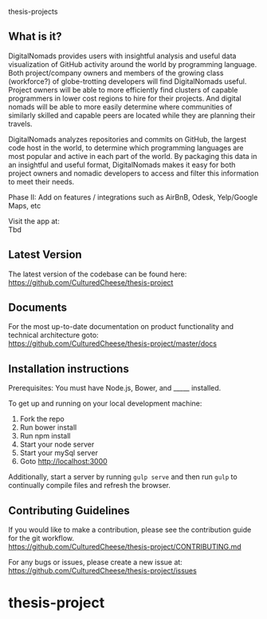 thesis-projects

## What is it?

DigitalNomads provides users with insightful analysis and useful data visualization of GitHub activity around the world by programming language.      
Both project/company owners and members of the growing class (workforce?) of globe-trotting developers will find DigitalNomads useful.  Project owners will be able to more efficiently find clusters of capable programmers in lower cost regions to hire for their projects.  And digital nomads will be able to more easily determine where communities of similarly skilled and capable peers are located while they are planning their travels. 

DigitalNomads analyzes repositories and commits on GitHub, the largest code host in the world, to determine which programming languages are most popular and active in each part of the world.  By packaging this data in an insightful and useful format, DigitalNomads makes it easy for both project owners and nomadic developers to access and filter this information to meet their needs.

Phase II:  Add on features / integrations such as AirBnB, Odesk, Yelp/Google Maps, etc

Visit the app at:  
Tbd

## Latest Version

The latest version of the codebase can be found here:  
<https://github.com/CulturedCheese/thesis-project>

## Documents

For the most up-to-date documentation on product functionality and technical architecture goto:  
<https://github.com/CulturedCheese/thesis-project/master/docs>

## Installation instructions

Prerequisites: You must have Node.js, Bower, and _____ installed.

To get up and running on your local development machine:  
1. Fork the repo  
2. Run bower install  
3. Run npm install  
4. Start your node server  
5. Start your mySql server  
6. Goto <http://localhost:3000>  

Additionally, start a server by running `gulp serve` and then run `gulp` to continually compile files and refresh the browser.

## Contributing Guidelines

If you would like to make a contribution, please see the contribution guide for the git workflow.  
<https://github.com/CulturedCheese/thesis-project/CONTRIBUTING.md>

For any bugs or issues, please create a new issue at:  
<https://github.com/CulturedCheese/thesis-project/issues>

# thesis-project

